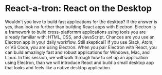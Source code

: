 # React-a-tron: React on the Desktop

Wouldn't you love to build fast applications for the desktop? If the answer is yes, than look no further than building React apps with Electron. Electron is a framework to build cross-platformm applications using tools you are already familiar with; HTML, CSS, and JavaScript. Chances are you use an Electron app in your daily workflow. Still skeptical? If you use Slack, Atom, or VS Code, you are using Electron. When you pair Electron with React, you can build amazingly fast and robust applications for Windows, Mac, and Linux. In this session, we will walk through how to set up an application using Electron, than we will introduce React and build a small desktop app that looks and feels like a native desktop application.
